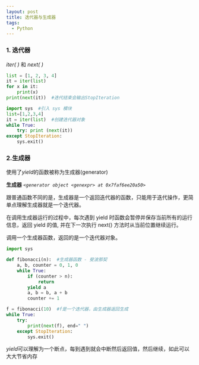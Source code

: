 ```yaml
---
layout: post
title: 迭代器与生成器
tags:
  - Python
---
```


### 1. 迭代器

*iter( )* 和 *next( )*

```python
list = [1, 2, 3, 4]
it = iter(list)
for x in it:
    print(x)
print(next(it))  #迭代结束会输出StopIteration
```

```python
import sys  #引入 sys 模块 
list=[1,2,3,4] 
it = iter(list)  #创建迭代器对象 
while True: 
	try: print (next(it)) 
except StopIteration:
	sys.exit()
```

### 2.生成器

使用了*yield*的函数被称为生成器(generator)

**生成器** *`<generator object <genexpr> at 0x7faf6ee20a50>`*

跟普通函数不同的是，生成器是一个返回迭代器的函数，只能用于迭代操作，更简单点理解生成器就是一个迭代器。

在调用生成器运行的过程中，每次遇到 yield 时函数会暂停并保存当前所有的运行信息，返回 yield 的值, 并在下一次执行 next() 方法时从当前位置继续运行。

调用一个生成器函数，返回的是一个迭代器对象。

```python
import sys

def fibonacci(n):  #生成器函数 - 斐波那契
    a, b, counter = 0, 1, 0
    while True:
        if (counter > n):
            return
        yield a
        a, b = b, a + b
        counter += 1

f = fibonacci(10)  #f是一个迭代器，由生成器返回生成
while True:
    try:
        print(next(f), end=" ")
    except StopIteration:
        sys.exit()
```

*yield*可以理解为一个断点，每到遇到就会中断然后返回值，然后继续，如此可以大大节省内存